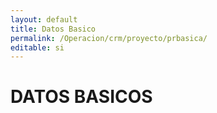 ```yaml
---
layout: default
title: Datos Basico
permalink: /Operacion/crm/proyecto/prbasica/
editable: si
---
```


# DATOS BASICOS

